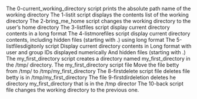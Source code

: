 The 0-current_working_directory script prints the absolute path name of the working  directory
The 1-listit script displays the contents list of the working directory
The 2-bring_me_home script changes the working directory to the user’s home directory
The 3-listfiles script display current directory contents in a long format
The 4-listmorefiles script display current directory contents, including hidden files (starting with .) using long format
The 5-listfilesdigitonly script  Display current directory contents in Long format with user and group IDs displayed numerically And hidden files (starting with .)
The my_first_directory script creates a directory named my_first_directory in the /tmp/ directory.
The my_first_directory script file Move the file betty from /tmp/ to /tmp/my_first_directory
The 8-firstdelete script file deletes file betty is in /tmp/my_first_directory
The file 9-firstdirdeletion deletes he directory my_first_directory that is in the /tmp director
The 10-back script file changes the working directory to the previous one.
